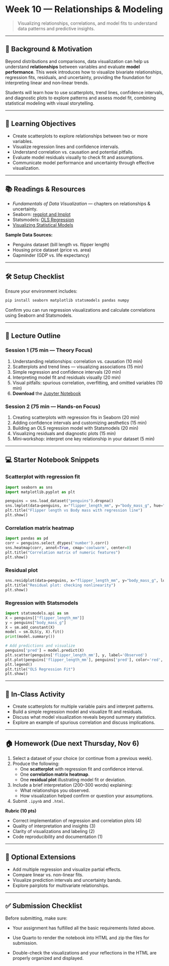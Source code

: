 # Week 10 — Relationships & Modeling

> Visualizing relationships, correlations, and model fits to understand data patterns and predictive insights.

---

## 📖 Background & Motivation

Beyond distributions and comparisons, data visualization can help us understand **relationships** between variables and evaluate **model performance**. This week introduces how to visualize bivariate relationships, regression fits, residuals, and uncertainty, providing the foundation for interpreting linear and non‑linear trends.

Students will learn how to use scatterplots, trend lines, confidence intervals, and diagnostic plots to explore patterns and assess model fit, combining statistical modeling with visual storytelling.

---

## 🔎 Learning Objectives

- Create scatterplots to explore relationships between two or more variables.
- Visualize regression lines and confidence intervals.
- Understand correlation vs. causation and potential pitfalls.
- Evaluate model residuals visually to check fit and assumptions.
- Communicate model performance and uncertainty through effective visualization.

---

## 📚 Readings & Resources

- *Fundamentals of Data Visualization* — chapters on relationships & uncertainty.
- Seaborn: [regplot and lmplot](https://seaborn.pydata.org/tutorial/regression.html)
- Statsmodels: [OLS Regression](https://www.statsmodels.org/stable/examples/notebooks/generated/ols.html)
- [Visualizing Statistical Models](https://clauswilke.com/dataviz/statistical-models.html)

**Sample Data Sources:**

- Penguins dataset (bill length vs. flipper length)
- Housing price dataset (price vs. area)
- Gapminder (GDP vs. life expectancy)

---

## 🛠️ Setup Checklist

Ensure your environment includes:

```bash
pip install seaborn matplotlib statsmodels pandas numpy
```

Confirm you can run regression visualizations and calculate correlations using Seaborn and Statsmodels.

---

## 🧭 Lecture Outline

### Session 1 (75 min — Theory Focus)

1. Understanding relationships: correlation vs. causation (10 min)
2. Scatterplots and trend lines — visualizing associations (15 min)
3. Simple regression and confidence intervals (20 min)
4. Interpreting model fit and residuals visually (20 min)
5. Visual pitfalls: spurious correlation, overfitting, and omitted variables (10 min)
6. **Download** the [Jupyter Notebook](week10/Week10_relationships_modeling.ipynb)

### Session 2 (75 min — Hands-on Focus)

1. Creating scatterplots with regression fits in Seaborn (20 min)
2. Adding confidence intervals and customizing aesthetics (15 min)
3. Building an OLS regression model with Statsmodels (20 min)
4. Visualizing residuals and diagnostic plots (15 min)
5. Mini‑workshop: interpret one key relationship in your dataset (5 min)

---

## 💻 Starter Notebook Snippets

### Scatterplot with regression fit

```python
import seaborn as sns
import matplotlib.pyplot as plt

penguins = sns.load_dataset("penguins").dropna()
sns.lmplot(data=penguins, x="flipper_length_mm", y="body_mass_g", hue="species", height=5, aspect=1.2)
plt.title("Flipper length vs Body mass with regression line")
plt.show()
```

### Correlation matrix heatmap

```python
import pandas as pd
corr = penguins.select_dtypes('number').corr()
sns.heatmap(corr, annot=True, cmap='coolwarm', center=0)
plt.title("Correlation matrix of numeric features")
plt.show()
```

### Residual plot

```python
sns.residplot(data=penguins, x="flipper_length_mm", y="body_mass_g", lowess=True, color="#4e79a7")
plt.title("Residual plot: checking nonlinearity")
plt.show()
```

### Regression with Statsmodels

```python
import statsmodels.api as sm
X = penguins[["flipper_length_mm"]]
y = penguins["body_mass_g"]
X = sm.add_constant(X)
model = sm.OLS(y, X).fit()
print(model.summary())

# Add predictions and visualize
penguins['pred'] = model.predict(X)
plt.scatter(penguins['flipper_length_mm'], y, label='Observed')
plt.plot(penguins['flipper_length_mm'], penguins['pred'], color='red', label='Fitted line')
plt.legend()
plt.title("OLS Regression Fit")
plt.show()
```

---

## 🧪 In-Class Activity

- Create scatterplots for multiple variable pairs and interpret patterns.
- Build a simple regression model and visualize fit and residuals.
- Discuss what model visualization reveals beyond summary statistics.
- Explore an example of spurious correlation and discuss implications.

---

## 🏠 Homework (Due next Thursday, Nov 6)

1. Select a dataset of your choice (or continue from a previous week).
2. Produce the following:
   - One **scatterplot** with regression fit and confidence interval.
   - One **correlation matrix heatmap**.
   - One **residual plot** illustrating model fit or deviation.
3. Include a brief interpretation (200–300 words) explaining:
   - What relationships you observed.
   - How visualization helped confirm or question your assumptions.
4. Submit `.ipynb` and `.html`.

**Rubric (10 pts)**

- Correct implementation of regression and correlation plots (4)
- Quality of interpretation and insights (3)
- Clarity of visualizations and labeling (2)
- Code reproducibility and documentation (1)

---

## 🧩 Optional Extensions

- Add multiple regression and visualize partial effects.
- Compare linear vs. non-linear fits.
- Visualize prediction intervals and uncertainty bands.
- Explore pairplots for multivariate relationships.

---

## ✅ Submission Checklist

Before submitting, make sure:

- Your assignment has fulfilled all the basic requirements listed above.

- Use Quarto to render the notebook into HTML and zip the files for submission.

- Double-check the visualizations and your reflections in the HTML are properly organized and displayed.


